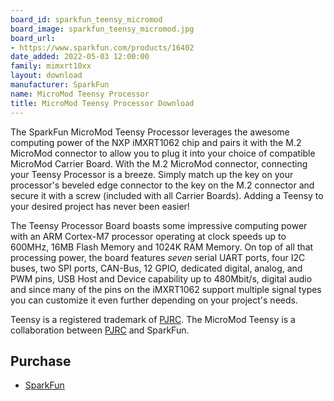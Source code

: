 ```yaml
---
board_id: sparkfun_teensy_micromod
board_image: sparkfun_teensy_micromod.jpg
board_url:
- https://www.sparkfun.com/products/16402
date_added: 2022-05-03 12:00:00
family: mimxrt10xx
layout: download
manufacturer: SparkFun
name: MicroMod Teensy Processor
title: MicroMod Teensy Processor Download
---
```


The SparkFun MicroMod Teensy Processor leverages the awesome computing power of the NXP iMXRT1062 chip and pairs it with the M.2 MicroMod connector to allow you to plug it into your choice of compatible MicroMod Carrier Board. With the M.2 MicroMod connector, connecting your Teensy Processor is a breeze. Simply match up the key on your processor's beveled edge connector to the key on the M.2 connector and secure it with a screw (included with all Carrier Boards). Adding a Teensy to your desired project has never been easier!

The Teensy Processor Board boasts some impressive computing power with an ARM Cortex-M7 processor operating at clock speeds up to 600MHz, 16MB Flash Memory and 1024K RAM Memory. On top of all that processing power, the board features *seven* serial UART ports, four I2C buses, two SPI ports, CAN-Bus, 12 GPIO, dedicated digital, analog, and PWM pins, USB Host and Device capability up to 480Mbit/s, digital audio and since many of the pins on the iMXRT1062 support multiple signal types you can customize it even further depending on your project's needs.

Teensy is a registered trademark of [PJRC](https://www.pjrc.com/). The MicroMod Teensy is a collaboration between [PJRC](https://www.pjrc.com/) and SparkFun.

## Purchase
* [SparkFun](https://www.sparkfun.com/products/16402)
